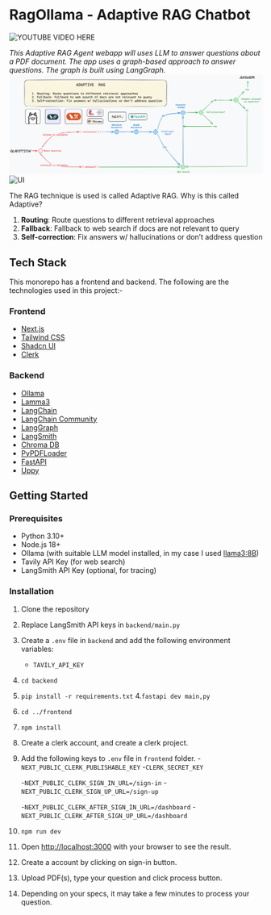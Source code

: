 # RagOllama - Adaptive RAG Chatbot
![YOUTUBE VIDEO HERE]()

_This Adaptive RAG Agent webapp will uses LLM to answer questions about a PDF document. The app uses a graph-based approach to answer questions. The graph is built using LangGraph._
![Rag Ollama Architecture](https://github.com/CantBeSubh/rag-ollama/blob/main/Rag%20Ollama.png?raw=true)
![UI](https://github.com/CantBeSubh/rag-ollama/assets/83113185/bb5af511-5183-4dde-ac97-cbb43fef421d)

The RAG technique is used is called Adaptive RAG. Why is this called Adaptive?
1. **Routing**: Route questions to different retrieval approaches
2. **Fallback**:  Fallback to web search if docs are not relevant to query
3. **Self-correction**: Fix answers w/ hallucinations or don’t address question

## Tech Stack
This monorepo has a frontend and backend. The following are the technologies used in this project:-

### Frontend
- [Next.js](https://nextjs.org/)
- [Tailwind CSS](https://tailwindcss.com/)
- [Shadcn UI](https://ui.shadcn.com/)
- [Clerk](https://clerk.dev/)

### Backend
- [Ollama](https://ollama.com/)
- [Lamma3](https://llama.meta.com/llama3/)
- [LangChain](https://www.langchain.com/)
- [LangChain Community](https://pypi.org/project/langchain-community/)
- [LangGraph](https://blog.langchain.dev/langgraph/)
- [LangSmith](https://smith.langchain.com/)
- [Chroma DB](https://www.trychroma.com/)
- [PyPDFLoader](https://python.langchain.com/docs/modules/data_connection/document_loaders/pdf/)
- [FastAPI](https://fastapi.tiangolo.com/)
- [Uppy](https://uppy.io/)

## Getting Started
### Prerequisites
- Python 3.10+
- Node.js 18+
- Ollama (with suitable LLM model installed, in my case I used [llama3:8B](https://llama.meta.com/llama3/))
- Tavily API Key (for web search)
- LangSmith API Key (optional, for tracing)

### Installation

1. Clone the repository
2. Replace LangSmith API keys in `backend/main.py`
3. Create a `.env` file in `backend` and add the following environment variables:
    - `TAVILY_API_KEY`
4. `cd backend`
5. `pip install -r requirements.txt`
4.`fastapi dev main,py`
1. `cd ../frontend`
2. `npm install`
3. Create a clerk account, and create a clerk project.
4. Add the following keys to `.env` file in `frontend` folder.
    -`NEXT_PUBLIC_CLERK_PUBLISHABLE_KEY`
    -`CLERK_SECRET_KEY`

    -`NEXT_PUBLIC_CLERK_SIGN_IN_URL=/sign-in`
    -`NEXT_PUBLIC_CLERK_SIGN_UP_URL=/sign-up`

    -`NEXT_PUBLIC_CLERK_AFTER_SIGN_IN_URL=/dashboard`
    -`NEXT_PUBLIC_CLERK_AFTER_SIGN_UP_URL=/dashboard`
5. `npm run dev`
6. Open [http://localhost:3000](http://localhost:3000) with your browser to see the result.
7. Create a account by clicking on sign-in button.
8. Upload PDF(s), type your question and click process button.
9. Depending on your specs, it may take a few minutes to process your question.

